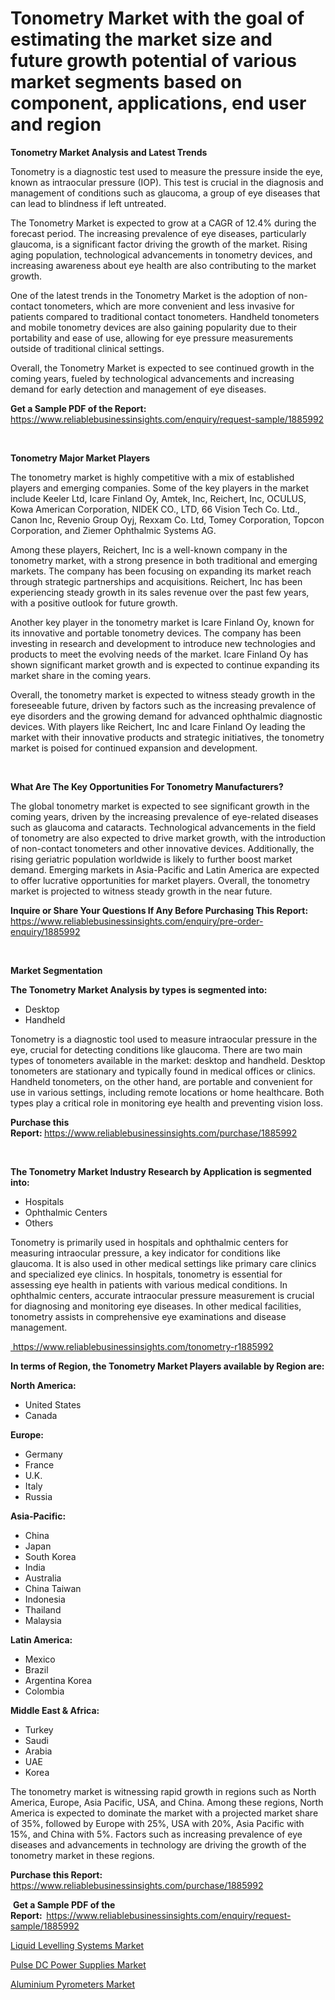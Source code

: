 <p><h1>Tonometry Market with the goal of estimating the market size and future growth potential of various market segments based on component, applications, end user and region</h1></p><p><strong>Tonometry Market Analysis and Latest Trends</strong></p>
<p><p>Tonometry is a diagnostic test used to measure the pressure inside the eye, known as intraocular pressure (IOP). This test is crucial in the diagnosis and management of conditions such as glaucoma, a group of eye diseases that can lead to blindness if left untreated.</p><p>The Tonometry Market is expected to grow at a CAGR of 12.4% during the forecast period. The increasing prevalence of eye diseases, particularly glaucoma, is a significant factor driving the growth of the market. Rising aging population, technological advancements in tonometry devices, and increasing awareness about eye health are also contributing to the market growth.</p><p>One of the latest trends in the Tonometry Market is the adoption of non-contact tonometers, which are more convenient and less invasive for patients compared to traditional contact tonometers. Handheld tonometers and mobile tonometry devices are also gaining popularity due to their portability and ease of use, allowing for eye pressure measurements outside of traditional clinical settings.</p><p>Overall, the Tonometry Market is expected to see continued growth in the coming years, fueled by technological advancements and increasing demand for early detection and management of eye diseases.</p></p>
<p><strong>Get a Sample PDF of the Report:&nbsp;</strong> <a href="https://www.reliablebusinessinsights.com/enquiry/request-sample/1885992">https://www.reliablebusinessinsights.com/enquiry/request-sample/1885992</a></p>
<p>&nbsp;</p>
<p><strong>Tonometry Major Market Players</strong></p>
<p><p>The tonometry market is highly competitive with a mix of established players and emerging companies. Some of the key players in the market include Keeler Ltd, Icare Finland Oy, Amtek, Inc, Reichert, Inc, OCULUS, Kowa American Corporation, NIDEK CO., LTD, 66 Vision Tech Co. Ltd., Canon Inc, Revenio Group Oyj, Rexxam Co. Ltd, Tomey Corporation, Topcon Corporation, and Ziemer Ophthalmic Systems AG.</p><p>Among these players, Reichert, Inc is a well-known company in the tonometry market, with a strong presence in both traditional and emerging markets. The company has been focusing on expanding its market reach through strategic partnerships and acquisitions. Reichert, Inc has been experiencing steady growth in its sales revenue over the past few years, with a positive outlook for future growth.</p><p>Another key player in the tonometry market is Icare Finland Oy, known for its innovative and portable tonometry devices. The company has been investing in research and development to introduce new technologies and products to meet the evolving needs of the market. Icare Finland Oy has shown significant market growth and is expected to continue expanding its market share in the coming years.</p><p>Overall, the tonometry market is expected to witness steady growth in the foreseeable future, driven by factors such as the increasing prevalence of eye disorders and the growing demand for advanced ophthalmic diagnostic devices. With players like Reichert, Inc and Icare Finland Oy leading the market with their innovative products and strategic initiatives, the tonometry market is poised for continued expansion and development.</p></p>
<p>&nbsp;</p>
<p><strong>What Are The Key Opportunities For Tonometry Manufacturers?</strong></p>
<p><p>The global tonometry market is expected to see significant growth in the coming years, driven by the increasing prevalence of eye-related diseases such as glaucoma and cataracts. Technological advancements in the field of tonometry are also expected to drive market growth, with the introduction of non-contact tonometers and other innovative devices. Additionally, the rising geriatric population worldwide is likely to further boost market demand. Emerging markets in Asia-Pacific and Latin America are expected to offer lucrative opportunities for market players. Overall, the tonometry market is projected to witness steady growth in the near future.</p></p>
<p><strong>Inquire or Share Your Questions If Any Before Purchasing This Report:</strong> <a href="https://www.reliablebusinessinsights.com/enquiry/pre-order-enquiry/1885992">https://www.reliablebusinessinsights.com/enquiry/pre-order-enquiry/1885992</a></p>
<p>&nbsp;</p>
<p><strong>Market Segmentation</strong></p>
<p><strong>The Tonometry Market Analysis by types is segmented into:</strong></p>
<p><ul><li>Desktop</li><li>Handheld</li></ul></p>
<p><p>Tonometry is a diagnostic tool used to measure intraocular pressure in the eye, crucial for detecting conditions like glaucoma. There are two main types of tonometers available in the market: desktop and handheld. Desktop tonometers are stationary and typically found in medical offices or clinics. Handheld tonometers, on the other hand, are portable and convenient for use in various settings, including remote locations or home healthcare. Both types play a critical role in monitoring eye health and preventing vision loss.</p></p>
<p><strong>Purchase this Report:&nbsp;</strong><a href="https://www.reliablebusinessinsights.com/purchase/1885992">https://www.reliablebusinessinsights.com/purchase/1885992</a></p>
<p>&nbsp;</p>
<p><strong>The Tonometry Market Industry Research by Application is segmented into:</strong></p>
<p><ul><li>Hospitals</li><li>Ophthalmic Centers</li><li>Others</li></ul></p>
<p><p>Tonometry is primarily used in hospitals and ophthalmic centers for measuring intraocular pressure, a key indicator for conditions like glaucoma. It is also used in other medical settings like primary care clinics and specialized eye clinics. In hospitals, tonometry is essential for assessing eye health in patients with various medical conditions. In ophthalmic centers, accurate intraocular pressure measurement is crucial for diagnosing and monitoring eye diseases. In other medical facilities, tonometry assists in comprehensive eye examinations and disease management.</p></p>
<p><a href="https://www.reliablebusinessinsights.com/tonometry-r1885992">&nbsp;https://www.reliablebusinessinsights.com/tonometry-r1885992</a></p>
<p><strong>In terms of Region, the Tonometry Market Players available by Region are:</strong></p>
<p>
    <p> <strong> North America: </strong>
        <ul>
            <li>United States</li>
            <li>Canada</li>
        </ul>
        </p> 
    <p> <strong> Europe: </strong>
        <ul>
            <li>Germany</li>
            <li>France</li>
            <li>U.K.</li>
            <li>Italy</li>
            <li>Russia</li>
        </ul>
        </p> 
    <p> <strong> Asia-Pacific: </strong>
        <ul>
            <li>China</li>
            <li>Japan</li>
            <li>South Korea</li>
            <li>India</li>
            <li>Australia</li>
            <li>China Taiwan</li>
            <li>Indonesia</li>
            <li>Thailand</li>
            <li>Malaysia</li>
        </ul>
        </p> 
    <p> <strong> Latin America: </strong>
        <ul>
            <li>Mexico</li>
            <li>Brazil</li>
            <li>Argentina Korea</li>
            <li>Colombia</li>
        </ul>
        </p> 
    <p> <strong> Middle East & Africa: </strong>
        <ul>
            <li>Turkey</li>
            <li>Saudi</li>
            <li>Arabia</li>
            <li>UAE</li>
            <li>Korea</li>
        </ul>
    </p>
    </p>
<p><p>The tonometry market is witnessing rapid growth in regions such as North America, Europe, Asia Pacific, USA, and China. Among these regions, North America is expected to dominate the market with a projected market share of 35%, followed by Europe with 25%, USA with 20%, Asia Pacific with 15%, and China with 5%. Factors such as increasing prevalence of eye diseases and advancements in technology are driving the growth of the tonometry market in these regions.</p></p>
<p><strong>Purchase this Report: </strong><a href="https://www.reliablebusinessinsights.com/purchase/1885992">https://www.reliablebusinessinsights.com/purchase/1885992</a></p>
<p>&nbsp;<strong>Get a Sample PDF of the Report:&nbsp;&nbsp;</strong><a href="https://www.reliablebusinessinsights.com/enquiry/request-sample/1885992">https://www.reliablebusinessinsights.com/enquiry/request-sample/1885992</a></p>
<p><strong></strong></p>
<p><p><a href="https://github.com/mabutironaldo/Market-Research-Report-List-5/blob/main/liquid-levelling-systems-market.md">Liquid Levelling Systems Market</a></p><p><a href="https://github.com/gikababa4/Market-Research-Report-List-1/blob/main/pulse-dc-power-supplies-market.md">Pulse DC Power Supplies Market</a></p><p><a href="https://github.com/muhammadasraf467/Market-Research-Report-List-1/blob/main/aluminium-pyrometers-market.md">Aluminium Pyrometers Market</a></p></p>